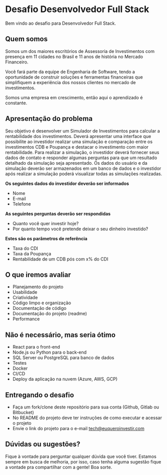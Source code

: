# Desafio Desenvolvedor Full Stack

Bem vindo ao desafio para Desenvolvedor Full Stack.

## Quem somos

Somos um dos maiores escritórios de Assessoria de Investimentos com presença em 11 cidades no Brasil e 11 anos de história no Mercado Financeiro.

Você fará parte da equipe de Engenharia de Software, tendo a oportunidade de construir soluções e ferramentas financeiras que simplifiquem a experiência dos nossos clientes no mercado de investimentos.

Somos uma empresa em crescimento, então aqui o aprendizado é constante.

## Apresentação do problema

Seu objetivo é desenvolver um Simulador de Investimentos para calcular a rentabilidade dos investimentos. Deverá apresentar uma interface que possibilite ao investidor realizar uma simulação e comparação entre os investimentos CDB e Poupança e destacar o investimento com maior rentabilidade. Para realizar a simulação, o investidor deverá fornecer seus dados de contato e responder algumas perguntas para que um resultado detalhado da simulação seja apresentado. Os dados do usuário e da simulação deverão ser armazenados em um banco de dados e o investidor após realizar a simulação poderá visualizar todas as simulações realizadas.

**Os seguintes dados do investidor deverão ser informados**

- Nome
- E-mail
- Telefone

**As seguintes perguntas deverão ser respondidas**

- Quanto você quer investir hoje?
- Por quanto tempo você pretende deixar o seu dinheiro investido?

**Estes são os parâmetros de referência**

- Taxa do CDI
- Taxa da Poupança
- Rentabilidade de um CDB pós com x% do CDI

## O que iremos avaliar

- Planejamento do projeto
- Usabilidade
- Criatividade
- Código limpo e organização
- Documentação de código
- Documentação do projeto (readme)
- Performance

## Não é necessário, mas seria ótimo

- React para o front-end
- Node.js ou Python para o back-end
- SQL Server ou PostgreSQL para banco de dados
- Testes
- Docker
- CI/CD
- Deploy da aplicação na nuvem (Azure, AWS, GCP)

## Entregando o desafio

- Faça um fork/clone deste repositório para sua conta (Github, Gitlab ou Bitbucket)
- No README do projeto deve ter instruções de como executar e acessar o projeto
- Envie o link do projeto para o e-mail tech@euqueroinvestir.com

## Dúvidas ou sugestões?

Fique à vontade para perguntar qualquer dúvida que você tiver. Estamos sempre em busca de melhoria, por isso, caso tenha alguma sugestão fique a vontade pra compartilhar com a gente! Boa sorte.
